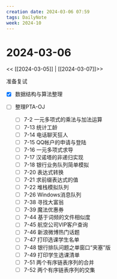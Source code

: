 ```yaml
---
creation date: 2024-03-06 07:59
tags: DailyNote
week: 2024-10
---
```


# 2024-03-06

<< [[2024-03-05]] | [[2024-03-07]]>>


准备复试
- [x] 数据结构与算法整理

- [ ] 整理PTA-OJ
	- [ ] 7-2 一元多项式的乘法与加法运算
	- [ ] 7-13 统计工龄
	- [ ] 7-14 电话聊天狂人
	- [ ] 7-15 QQ帐户的申请与登陆
	- [ ] 7-16 一元多项式求导
	- [ ] 7-17 汉诺塔的非递归实现
	- [ ] 7-18 银行业务队列简单模拟
	- [ ] 7-20 表达式转换
	- [ ] 7-21 求前缀表达式的值
	- [ ] 7-22 堆栈模拟队列
	- [ ] 7-26 Windows消息队列
	- [ ] 7-38 寻找大富翁
	- [ ] 7-39 魔法优惠券
	- [ ] 7-44 基于词频的文件相似度
	- [ ] 7-45 航空公司VIP客户查询
	- [ ] 7-46 新浪微博热门话题
	- [ ] 7-47 打印选课学生名单
	- [ ] 7-48 银行排队问题之单窗口“夹塞”版
	- [ ] 7-49 打印学生选课清单
	- [ ] 7-51 两个有序链表序列的合并
	- [ ] 7-52 两个有序链表序列的交集